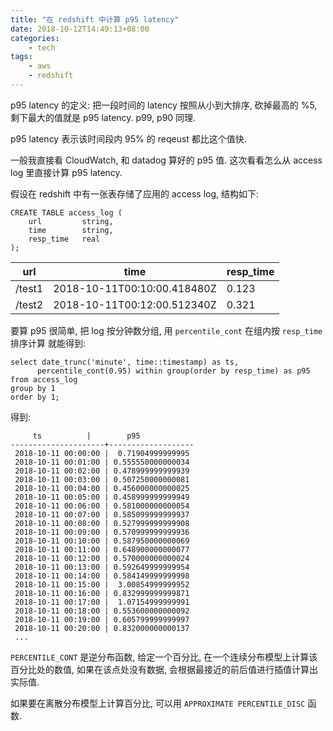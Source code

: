 ```yaml
---
title: "在 redshift 中计算 p95 latency"
date: 2018-10-12T14:49:13+08:00
categories:
    - tech
tags:
    - aws
    - redshift
---
```


p95 latency 的定义: 把一段时间的 latency 按照从小到大排序, 砍掉最高的 %5, 剩下最大的值就是 p95 latency. p99, p90 同理.

p95 latency 表示该时间段内 95% 的 reqeust 都比这个值快.

一般我直接看 CloudWatch, 和 datadog 算好的 p95 值. 这次看看怎么从 access log 里直接计算 p95 latency.

假设在 redshift 中有一张表存储了应用的 access log, 结构如下:

    CREATE TABLE access_log (
        url         string,
        time        string,
        resp_time   real
    );

| url    | time                        | resp_time |
|--------|-----------------------------|-----------|
| /test1 | 2018-10-11T00:10:00.418480Z | 0.123     |
| /test2 | 2018-10-11T00:12:00.512340Z | 0.321     |


要算 p95 很简单, 把 log 按分钟数分组, 用 `percentile_cont` 在组内按 `resp_time` 排序计算 就能得到:

    select date_trunc('minute', time::timestamp) as ts,
          percentile_cont(0.95) within group(order by resp_time) as p95
    from access_log 
    group by 1
    order by 1;

得到:


         ts          |        p95
    ---------------------+-------------------
     2018-10-11 00:00:00 |  0.71904999999995
     2018-10-11 00:01:00 | 0.555550000000034
     2018-10-11 00:02:00 | 0.478999999999939
     2018-10-11 00:03:00 | 0.507250000000081
     2018-10-11 00:04:00 | 0.456000000000025
     2018-10-11 00:05:00 | 0.458999999999949
     2018-10-11 00:06:00 | 0.581000000000054
     2018-10-11 00:07:00 | 0.585099999999937
     2018-10-11 00:08:00 | 0.527999999999908
     2018-10-11 00:09:00 | 0.570999999999936
     2018-10-11 00:10:00 | 0.587950000000069
     2018-10-11 00:11:00 | 0.648900000000077
     2018-10-11 00:12:00 | 0.570000000000024
     2018-10-11 00:13:00 | 0.592649999999954
     2018-10-11 00:14:00 | 0.584149999999998
     2018-10-11 00:15:00 |  3.00854999999952
     2018-10-11 00:16:00 | 0.832999999999871
     2018-10-11 00:17:00 |  1.07154999999991
     2018-10-11 00:18:00 | 0.553600000000092
     2018-10-11 00:19:00 | 0.605799999999997
     2018-10-11 00:20:00 | 0.832000000000137
     ...

`PERCENTILE_CONT` 是逆分布函数, 给定一个百分比, 在一个连续分布模型上计算该百分比处的数值, 如果在该点处没有数据, 会根据最接近的前后值进行插值计算出实际值.

如果要在离散分布模型上计算百分比, 可以用 `APPROXIMATE PERCENTILE_DISC` 函数.

